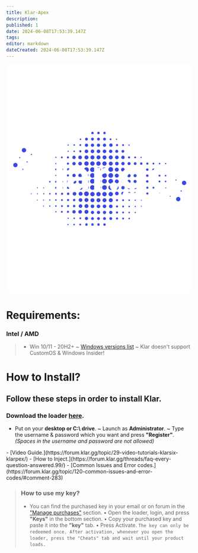 ```yaml
---
title: Klar-Apex
description: 
published: 1
date: 2024-06-08T17:53:39.147Z
tags: 
editor: markdown
dateCreated: 2024-06-08T17:53:39.147Z
---
```


![klar.png](/klar.png)
# Requirements:

### Intel / AMD 
> - Win 10/11 - 20H2+
~ [Windows versions list](https://en.wikipedia.org/wiki/Windows_10_version_history)
~ Klar doesn't support CustomOS & Windows Insider!
 
 

# How to Install?
## Follow these steps in order to install Klar.
### Download the loader [here](https://klar.gg/loader/).
- Put on your **desktop or C:\ drive**.
~ Launch as **Administrator**.
~ Type the username & password which you want and press **"Register"**. *(Spaces in the username and password are not allowed)*
<ba>
</ba>
- [Video Guide.](https://forum.klar.gg/topic/29-video-tutorials-klarsix-klarpex/)
 - [How to Inject.](https://forum.klar.gg/threads/faq-every-question-answered.99/)
 - [Common Issues and Error codes.](https://forum.klar.gg/topic/120-common-issues-and-error-codes/#comment-283)


 
> ### How to use my key?
> - You can find the purchased key in your email or on forum in the ["Manage purchases"](https://forum.klar.gg/clients/purchases/) section.
• Open the loader, login, and press **"Keys"** in the bottom section.
• Copy your purchased key and paste it into the **"key"** tab.
• Press Activate.
`The key can only be redeemed once. After activation, whenever you open the loader, press the "Cheats" tab and wait until your product loads.`